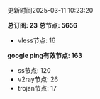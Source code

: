 更新时间2025-03-11 10:23:20

**总订阅: 23**
**总节点: 5656**
- vless节点: 16

**google ping有效节点: 163**
- ss节点: 120
- v2ray节点: 26
- trojan节点: 17
